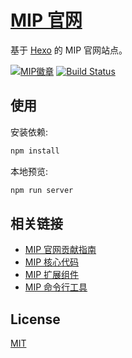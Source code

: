 # [MIP 官网](https://www.mipengine.org/)

基于 [Hexo](https://hexo.io/) 的 MIP 官网站点。

[![MIP徽章](https://img.shields.io/badge/Powered%20by-MIP-brightgreen.svg)](https://www.mipengine.org)
[![Build Status](https://travis-ci.org/mipengine/www.mipengine.org.svg?branch=master)](https://travis-ci.org/mipengine/www.mipengine.org)

## 使用

安装依赖:

``` bash
npm install
```

本地预览:

``` bash
npm run server
```

## 相关链接

- [MIP 官网贡献指南](./CONTRIBUTING.md)
- [MIP 核心代码](https://github.com/mipengine/mip)
- [MIP 扩展组件](https://github.com/mipengine/mip-extensions)
- [MIP 命令行工具](https://github.com/mipengine/mip-cli)

## License

[MIT](./LICENSE)
